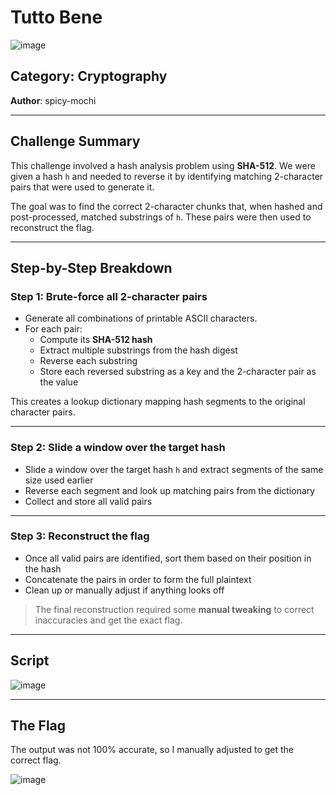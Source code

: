# Tutto Bene
![image](https://github.com/user-attachments/assets/c429309d-d31e-46d0-bf3a-ba6ba541426a)


## Category: Cryptography  
**Author**: spicy-mochi

---

## Challenge Summary

This challenge involved a hash analysis problem using **SHA-512**. We were given a hash `h` and needed to reverse it by identifying matching 2-character pairs that were used to generate it.

The goal was to find the correct 2-character chunks that, when hashed and post-processed, matched substrings of `h`. These pairs were then used to reconstruct the flag.

---

## Step-by-Step Breakdown

### Step 1: Brute-force all 2-character pairs

- Generate all combinations of printable ASCII characters.
- For each pair:
  - Compute its **SHA-512 hash**
  - Extract multiple substrings from the hash digest
  - Reverse each substring
  - Store each reversed substring as a key and the 2-character pair as the value

This creates a lookup dictionary mapping hash segments to the original character pairs.

---

### Step 2: Slide a window over the target hash

- Slide a window over the target hash `h` and extract segments of the same size used earlier
- Reverse each segment and look up matching pairs from the dictionary
- Collect and store all valid pairs

---

### Step 3: Reconstruct the flag

- Once all valid pairs are identified, sort them based on their position in the hash
- Concatenate the pairs in order to form the full plaintext
- Clean up or manually adjust if anything looks off

> The final reconstruction required some **manual tweaking** to correct inaccuracies and get the exact flag.

---

## Script

![image](https://github.com/user-attachments/assets/98bdeb09-15b6-4537-a000-c398f9b47da0)


---

## The Flag

The output was not 100% accurate, so I manually adjusted to get the correct flag.

![image](https://github.com/user-attachments/assets/3118fa98-40c2-4def-97db-a7391730ccda)





